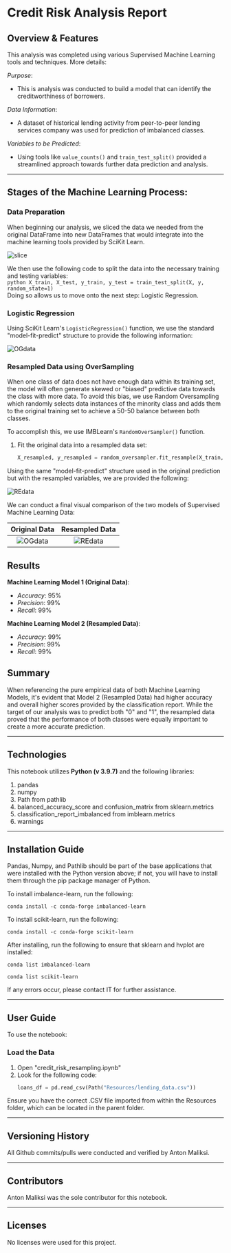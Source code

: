 # Credit Risk Analysis Report

## Overview & Features

This analysis was completed using various Supervised Machine Learning tools and techniques. More details:

*Purpose*:
* This is analysis was conducted to build a model that can identify the creditworthiness of borrowers.

*Data Information*:
* A dataset of historical lending activity from peer-to-peer lending services company was used for prediction of imbalanced classes.

*Variables to be Predicted*:
* Using tools like ```value_counts()``` and ```train_test_split()``` provided a streamlined approach towards further data prediction and analysis.

---

## Stages of the Machine Learning Process:

### Data Preparation

When beginning our analysis, we sliced the data we needed from the original DataFrame into new DataFrames that would integrate into the machine learning tools provided by SciKit Learn.

![slice](https://github.com/antonmaliksi/FinTechModule12Challenge/blob/main/Readme%20Resources/slice.PNG)

We then use the following code to split the data into the necessary training and testing variables: <br>
    ```python
    X_train, X_test, y_train, y_test = train_test_split(X, y, random_state=1)
    ```
<br>Doing so allows us to move onto the next step: Logistic Regression.

### Logistic Regression

Using SciKit Learn's ```LogisticRegression()``` function, we use the standard "model-fit-predict" structure to provide the following information:

![OGdata](https://github.com/antonmaliksi/FinTechModule12Challenge/blob/main/Readme%20Resources/OGdata.PNG)

### Resampled Data using OverSampling

When one class of data does not have enough data within its training set, the model will often generate skewed or "biased" predictive data towards the class with more data. To avoid this bias, we use Random Oversampling which randomly selects data instances of the minority class and adds them to the original training set to achieve a 50-50 balance between both classes.

To accomplish this, we use IMBLearn's ```RandomOverSampler()``` function.
1. Fit the original data into a resampled data set:
    ```python
    X_resampled, y_resampled = random_oversampler.fit_resample(X_train, y_train)
    ```
    
Using the same "model-fit-predict" structure used in the original prediction but with the resampled variables, we are provided the following:

![REdata](https://github.com/antonmaliksi/FinTechModule12Challenge/blob/main/Readme%20Resources/REdata.PNG)

We can conduct a final visual comparison of the two models of Supervised Machine Learning Data:

Original Data                        |  Resampled Data
:----------------------------------------:|:----------------------------------------:
![OGdata](https://github.com/antonmaliksi/FinTechModule12Challenge/blob/main/Readme%20Resources/OGdata.PNG)  | ![REdata](https://github.com/antonmaliksi/FinTechModule12Challenge/blob/main/Readme%20Resources/REdata.PNG)

## Results

**Machine Learning Model 1 (Original Data)**:
* *Accuracy*: 95%
* *Precision*: 99%
* *Recall*: 99%

**Machine Learning Model 2 (Resampled Data)**:
* *Accuracy*: 99%
* *Precision*: 99%
* *Recall*: 99%

## Summary
When referencing the pure empirical data of both Machine Learning Models, it's evident that Model 2 (Resampled Data) had higher accuracy and overall higher scores provided by the classification report.
While the target of our analysis was to predict both "0" and "1", the resampled data proved that the performance of both classes were equally important to create a more accurate prediction.

---

## Technologies

This notebook utilizes **Python (v 3.9.7)** and the following libraries:

1. pandas
2. numpy
3. Path from pathlib
4. balanced_accuracy_score and confusion_matrix from sklearn.metrics
5. classification_report_imbalanced from imblearn.metrics
6. warnings

---

## Installation Guide
Pandas, Numpy, and Pathlib should be part of the base applications that were installed with the Python version above; if not, you will have to install them through the pip package manager of Python.

To install imbalance-learn, run the following:

   
    conda install -c conda-forge imbalanced-learn
   

To install scikit-learn, run the following:

    
    conda install -c conda-forge scikit-learn
    
    
    
After installing, run the following to ensure that sklearn and hvplot are installed:

    
    conda list imbalanced-learn
    
    conda list scikit-learn
    
    
If any errors occur, please contact IT for further assistance.

---

## User Guide
To use the notebook:

### Load the Data
1. Open "credit_risk_resampling.ipynb"
2. Look for the following code:
    ```python
    loans_df = pd.read_csv(Path("Resources/lending_data.csv"))
    ```
Ensure you have the correct .CSV file imported from within the Resources folder, which can be located in the parent folder.

---

## Versioning History
All Github commits/pulls were conducted and verified by Anton Maliksi.

---

## Contributors
Anton Maliksi was the sole contributor for this notebook.

---

## Licenses
No licenses were used for this project.